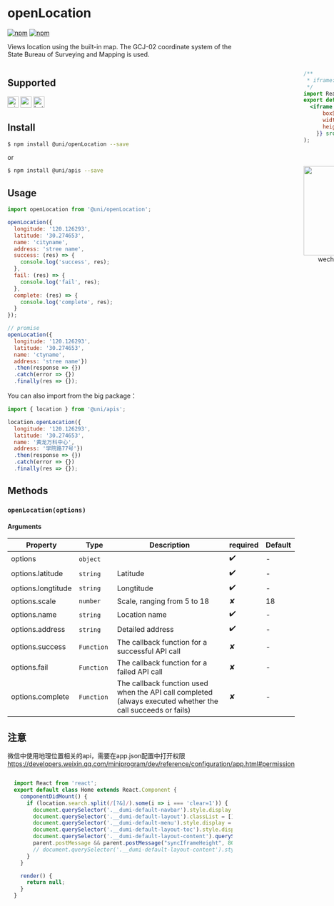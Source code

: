 # openLocation 

[![npm](https://img.shields.io/npm/v/@uni/apis.svg)](https://www.npmjs.com/package/@uni/apis)
[![npm](https://img.shields.io/npm/v/@uniopenLocation.svg)](https://www.npmjs.com/package/@uniopenLocation)

Views location using the built-in map. The GCJ-02 coordinate system of the State Bureau of Surveying and Mapping is used.

<div style="display: flex;flex-direction: row;justify-content: space-between;">
<div style="margin-right: 20px;">

## Supported

<img alt="miniApp" src="https://gw.alicdn.com/tfs/TB1bBpmbRCw3KVjSZFuXXcAOpXa-200-200.svg" width="25px" height="25px" title="ali miniprogram" /> <img alt="wechatMiniprogram" src="https://img.alicdn.com/tfs/TB1slcYdxv1gK0jSZFFXXb0sXXa-200-200.svg" width="25px" height="25px" title="wechatMiniprogram"> <img alt="bytedanceMicroApp" src="https://gw.alicdn.com/tfs/TB1jFtVzO_1gK0jSZFqXXcpaXXa-200-200.svg" width="25px" height="25px" title="bytedanceMicroApp">

## Install

```bash
$ npm install @uni/openLocation --save
```
or
```bash
$ npm install @uni/apis --save
```
## Usage

```javascript
import openLocation from '@uni/openLocation';

openLocation({
  longitude: '120.126293',
  latitude: '30.274653',
  name: 'cityname',
  address: 'stree name',
  success: (res) => {
    console.log('success', res);
  },
  fail: (res) => {
    console.log('fail', res);
  },
  complete: (res) => {
    console.log('complete', res);
  }
});

// promise
openLocation({
  longitude: '120.126293',
  latitude: '30.274653',
  name: 'ctyname',
  address: 'stree name'})
  .then(response => {})
  .catch(error => {})
  .finally(res => {});

```

You can also import from the big package：
```js
import { location } from '@uni/apis';

location.openLocation({
  longitude: '120.126293',
  latitude: '30.274653',
  name: '黄龙万科中心',
  address: '学院路77号'})
  .then(response => {})
  .catch(error => {})
  .finally(res => {});
```

## Methods

### `openLocation(options)`

#### Arguments

| Property | Type | Description | required | Default |
| --- | --- | --- | --- | --- |
| options | `object`  |  | ✔️ | - |
| options.latitude | `string` | Latitude | ✔️ | - |
| options.longtitude | `string` | Longtitude | ✔️ | - |
| options.scale | `number` | Scale, ranging from 5 to 18 | ✘ | 18 |
| options.name | `string`  | Location name | ✔️ | - |
| options.address | `string`  | Detailed address | ✔️ | - |
| options.success | `Function`  | The callback function for a successful API call | ✘ | - |
| options.fail | `Function`  | The callback function for a failed API call | ✘ | - |
| options.complete | `Function`  | The callback function used when the API call completed (always executed whether the call succeeds or fails) | ✘ | - |

## 注意

微信中使用地理位置相关的api，需要在app.json配置中打开权限
https://developers.weixin.qq.com/miniprogram/dev/reference/configuration/app.html#permission

</div>
<div>

```jsx | inline
/**
 * iframe: true
 */
import React from 'react';
export default () => (
  <iframe style={{
      boxShadow: '0 2px 15px rgba(0,0,0,0.1)',
      width: '375px',
      height: '700px'
    }} src='https://herbox-embed.alipay.com/p/uni/uni?previewZoom=100&view=preview&defaultPage=pages/location/index&topSlider=false'></iframe>
);
```

<div style="display: flex;margin-top: 50px;">
  <div>
    <img src="https://img.alicdn.com/imgextra/i4/O1CN01WN6zf81kTmDe4NlZ4_!!6000000004685-0-tps-694-648.jpg" width="200" height="200" />
    <div style="text-align: center;">wechat miniprogram</div>
  </div>
</div>

</div>
</div>


```jsx | inline
  import React from 'react';
  export default class Home extends React.Component {
    componentDidMount() {
      if (location.search.split(/[?&]/).some(i => i === 'clear=1')) {
        document.querySelector('.__dumi-default-navbar').style.display = 'none';
        document.querySelector('.__dumi-default-layout').classList = [];
        document.querySelector('.__dumi-default-menu').style.display = 'none';
        document.querySelector('.__dumi-default-layout-toc').style.display = 'none';
        document.querySelector('.__dumi-default-layout-content').querySelector('.markdown').querySelector('h1').style.marginTop = 0;
        parent.postMessage && parent.postMessage("syncIframeHeight", 800, '*'); // 800 即页面实际高度
        // document.querySelector('.__dumi-default-layout-content').style.padding = '50px 100px';
      }
    }

    render() {
      return null;
    }
  }
```
